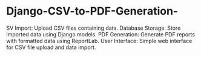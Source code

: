 # Django-CSV-to-PDF-Generation-
SV Import: Upload CSV files containing data. Database Storage: Store imported data using Django models. PDF Generation: Generate PDF reports with formatted data using ReportLab. User Interface: Simple web interface for CSV file upload and data import.
